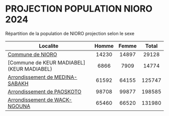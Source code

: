 # PROJECTION POPULATION NIORO 2024
	
Répartition de la population de NIORO projection selon le sexe
	
| Localite  | Homme | Femme | Total |
| --------- |:-----:|:-----:|:-----:|
| [Commune de NIORO](NIORO) | 14230 | 14897 | 29128 |
| [Commune de KEUR MADIABEL](KEUR MADIABEL) | 6866 | 7909 | 14774 |
| [Arrondissement de MEDINA-SABAKH](MEDINA-SABAKH) | 61592 | 64155 | 125747 |
| [Arrondissement de PAOSKOTO](PAOSKOTO) | 98708 | 99877 | 198585 |
| [Arrondissement de WACK-NGOUNA](WACK-NGOUNA) | 65460 | 66520 | 131980 |
